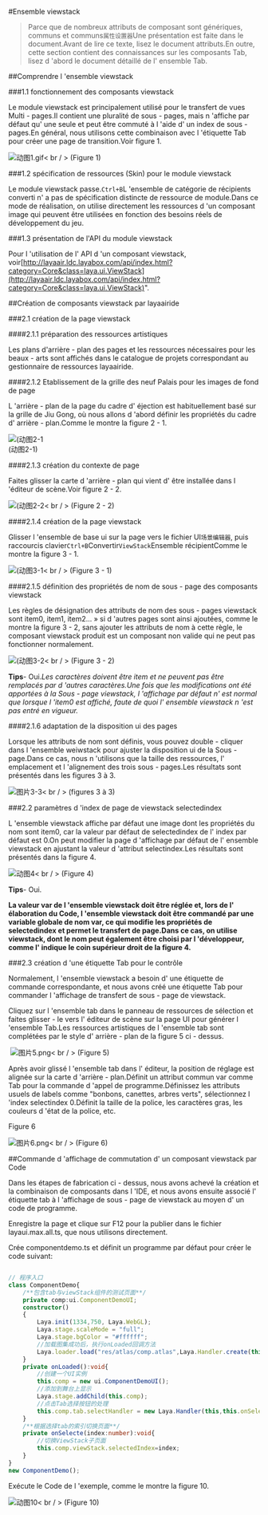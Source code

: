 #Ensemble viewstack

> Parce que de nombreux attributs de composant sont génériques, communs et communs`属性设置器`Une présentation est faite dans le document.Avant de lire ce texte, lisez le document attributs.En outre, cette section contient des connaissances sur les composants Tab, lisez d 'abord le document détaillé de l' ensemble Tab.

##Comprendre l 'ensemble viewstack

###1.1 fonctionnement des composants viewstack

Le module viewstack est principalement utilisé pour le transfert de vues Multi - pages.Il contient une pluralité de sous - pages, mais n 'affiche par défaut qu' une seule et peut être commuté à l 'aide d' un index de sous - pages.En général, nous utilisons cette combinaison avec l 'étiquette Tab pour créer une page de transition.Voir figure 1.

![动图1.gif](img/1.gif)< br / > (Figure 1)

###1.2 spécification de ressources (Skin) pour le module viewstack

Le module viewstack passe.`Ctrl+B`L 'ensemble de catégorie de récipients converti n' a pas de spécification distincte de ressource de module.Dans ce mode de réalisation, on utilise directement les ressources d 'un composant image qui peuvent être utilisées en fonction des besoins réels de développement du jeu.

###1.3 présentation de l'API du module viewstack

Pour l 'utilisation de l' API d 'un composant viewstack, voir[http://layaair.ldc.layabox.com/api/index.html?category=Core&class=laya.ui.ViewStack](http://layaair.ldc.layabox.com/api/index.html?category=Core&class=laya.ui.ViewStack)".



##Création de composants viewstack par layaairide

###2.1 création de la page viewstack

####2.1.1 préparation des ressources artistiques

Les plans d'arrière - plan des pages et les ressources nécessaires pour les beaux - arts sont affichés dans le catalogue de projets correspondant au gestionnaire de ressources layaairide.

####2.1.2 Etablissement de la grille des neuf Palais pour les images de fond de page

L 'arrière - plan de la page du cadre d' éjection est habituellement basé sur la grille de Jiu Gong, où nous allons d 'abord définir les propriétés du cadre d' arrière - plan.Comme le montre la figure 2 - 1.

![(动图2-1](img/2-1.gif) <br />(动图2-1)



####2.1.3 création du contexte de page

Faites glisser la carte d 'arrière - plan qui vient d' être installée dans l 'éditeur de scène.Voir figure 2 - 2.

![(动图2-2](img/2-2.gif)< br / > (Figure 2 - 2)

####2.1.4 création de la page viewstack

Glisser l 'ensemble de base ui sur la page vers le fichier UI`场景编辑器`, puis raccourcis clavier`Ctrl+B`Convertir`ViewStack`Ensemble récipientComme le montre la figure 3 - 1.

![(动图3-1](img/3-1.gif)< br / > (Figure 3 - 1)



####2.1.5 définition des propriétés de nom de sous - page des composants viewstack

Les règles de désignation des attributs de nom des sous - pages viewstack sont item0, item1, item2... » si d 'autres pages sont ainsi ajoutées, comme le montre la figure 3 - 2, sans ajouter les attributs de nom à cette règle, le composant viewstack produit est un composant non valide qui ne peut pas fonctionner normalement.

![(动图3-2](img/3-2.gif)< br / > (Figure 3 - 2)

**Tips**- Oui.*Les caractères doivent être item et ne peuvent pas être remplacés par d 'autres caractères.Une fois que les modifications ont été apportées à la Sous - page viewstack, l 'affichage par défaut n' est normal que lorsque l 'item0 est affiché, faute de quoi l' ensemble viewstack n 'est pas entré en vigueur.*



####2.1.6 adaptation de la disposition ui des pages

Lorsque les attributs de nom sont définis, vous pouvez double - cliquer dans l 'ensemble weiwstack pour ajuster la disposition ui de la Sous - page.Dans ce cas, nous n 'utilisons que la taille des ressources, l' emplacement et l 'alignement des trois sous - pages.Les résultats sont présentés dans les figures 3 à 3.

​![图片3-3](img/3-3.png)< br / > (figures 3 à 3)



###2.2 paramètres d 'index de page de viewstack selectedindex

L 'ensemble viewstack affiche par défaut une image dont les propriétés du nom sont item0, car la valeur par défaut de selectedindex de l' index par défaut est 0.On peut modifier la page d 'affichage par défaut de l' ensemble viewstack en ajustant la valeur d 'attribut selectindex.Les résultats sont présentés dans la figure 4.

![动图4](img/4.gif)< br / > (Figure 4)

**Tips**- Oui.

**La valeur var de l 'ensemble viewstack doit être réglée et, lors de l' élaboration du Code, l 'ensemble viewstack doit être commandé par une variable globale de nom var, ce qui modifie les propriétés de selectedindex et permet le transfert de page.Dans ce cas, on utilise viewstack, dont le nom peut également être choisi par l 'développeur, comme l' indique le coin supérieur droit de la figure 4.**



###2.3 création d 'une étiquette Tab pour le contrôle

Normalement, l 'ensemble viewstack a besoin d' une étiquette de commande correspondante, et nous avons créé une étiquette Tab pour commander l 'affichage de transfert de sous - page de viewstack.

Cliquez sur l 'ensemble tab dans le panneau de ressources de sélection et faites glisser - le vers l' éditeur de scène sur la page UI pour générer l 'ensemble Tab.Les ressources artistiques de l 'ensemble tab sont complétées par le style d' arrière - plan de la figure 5 ci - dessus.



​        ![图片5.png](img/5.png)< br / >
(Figure 5)

Après avoir glissé l 'ensemble tab dans l' éditeur, la position de réglage est alignée sur la carte d 'arrière - plan.Définit un attribut commun var comme Tab pour la commande d 'appel de programme.Définissez les attributs usuels de labels comme "bonbons, canettes, arbres verts", sélectionnez l 'index selectindex 0.Définit la taille de la police, les caractères gras, les couleurs d 'état de la police, etc.

Figure 6

​![图片6.png](img/6.png)< br / >
(Figure 6)



##Commande d 'affichage de commutation d' un composant viewstack par Code

Dans les étapes de fabrication ci - dessus, nous avons achevé la création et la combinaison de composants dans l 'IDE, et nous avons ensuite associé l' étiquette tab à l 'affichage de sous - page de viewstack au moyen d' un code de programme.

Enregistre la page et clique sur F12 pour la publier dans le fichier layaui.max.all.ts, que nous utilisons directement.



Crée componentdemo.ts et définit un programme par défaut pour créer le code suivant:


```typescript

// 程序入口
class ComponentDemo{
    /**包含tab与viewStack组件的测试页面**/
    private comp:ui.ComponentDemoUI;
    constructor()
    {
        Laya.init(1334,750, Laya.WebGL);
        Laya.stage.scaleMode = "full";
        Laya.stage.bgColor = "#ffffff";
        //加载图集成功后，执行onLoaded回调方法
        Laya.loader.load("res/atlas/comp.atlas",Laya.Handler.create(this,this.onLoaded));
    }
    private onLoaded():void{
        //创建一个UI实例
        this.comp = new ui.ComponentDemoUI();
        //添加到舞台上显示
        Laya.stage.addChild(this.comp);
        //点击Tab选择按钮的处理
        this.comp.tab.selectHandler = new Laya.Handler(this,this.onSelecte);
    }
    /**根据选择tab的索引切换页面**/
    private onSelecte(index:number):void{
        //切换ViewStack子页面
		this.comp.viewStack.selectedIndex=index;
    }
}
new ComponentDemo();
```


Exécute le Code de l 'exemple, comme le montre la figure 10.

![动图10](img/1.gif)< br / > (Figure 10)
